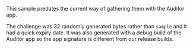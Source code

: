 This sample predates the current way of gathering them with the Auditor app.

The challenge was 32 randomly generated bytes rather than `sample` and it had a
quick expiry date. It was also generated with a debug build of the Auditor app
so the app signature is different from our release builds.
